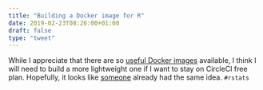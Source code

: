 ```yaml
---
title: "Building a Docker image for R"
date: 2019-02-23T08:26:00+01:00
draft: false
type: "tweet"
---
```


While I appreciate that there are so [useful Docker images](https://hub.docker.com/r/rocker/tidyverse/) available, I think I
will need to build a more lightweight one if I want to stay on CircleCI free
plan. Hopefully, it looks like [someone](http://www.russpoldrack.org/2018/11/automated-web-site-generation-using.html) already had the same idea.  `#rstats`
